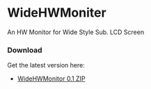 # WideHWMoniter
An HW Monitor for Wide Style Sub. LCD Screen
### Download
Get the latest version here:
- [WideHWMonitor 0.1 ZIP](https://github.com/embistel/WideHWMoniter/releases/download/v0.1/WideHWMonitor_0.1.zip)
